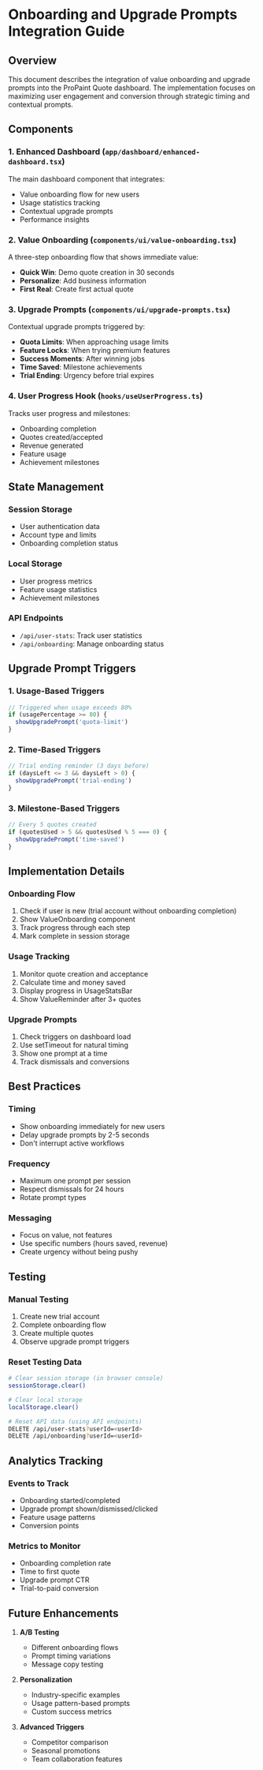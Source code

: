 # Onboarding and Upgrade Prompts Integration Guide

## Overview

This document describes the integration of value onboarding and upgrade prompts into the ProPaint Quote dashboard. The implementation focuses on maximizing user engagement and conversion through strategic timing and contextual prompts.

## Components

### 1. Enhanced Dashboard (`app/dashboard/enhanced-dashboard.tsx`)
The main dashboard component that integrates:
- Value onboarding flow for new users
- Usage statistics tracking
- Contextual upgrade prompts
- Performance insights

### 2. Value Onboarding (`components/ui/value-onboarding.tsx`)
A three-step onboarding flow that shows immediate value:
- **Quick Win**: Demo quote creation in 30 seconds
- **Personalize**: Add business information
- **First Real**: Create first actual quote

### 3. Upgrade Prompts (`components/ui/upgrade-prompts.tsx`)
Contextual upgrade prompts triggered by:
- **Quota Limits**: When approaching usage limits
- **Feature Locks**: When trying premium features
- **Success Moments**: After winning jobs
- **Time Saved**: Milestone achievements
- **Trial Ending**: Urgency before trial expires

### 4. User Progress Hook (`hooks/useUserProgress.ts`)
Tracks user progress and milestones:
- Onboarding completion
- Quotes created/accepted
- Revenue generated
- Feature usage
- Achievement milestones

## State Management

### Session Storage
- User authentication data
- Account type and limits
- Onboarding completion status

### Local Storage
- User progress metrics
- Feature usage statistics
- Achievement milestones

### API Endpoints
- `/api/user-stats`: Track user statistics
- `/api/onboarding`: Manage onboarding status

## Upgrade Prompt Triggers

### 1. Usage-Based Triggers
```typescript
// Triggered when usage exceeds 80%
if (usagePercentage >= 80) {
  showUpgradePrompt('quota-limit')
}
```

### 2. Time-Based Triggers
```typescript
// Trial ending reminder (3 days before)
if (daysLeft <= 3 && daysLeft > 0) {
  showUpgradePrompt('trial-ending')
}
```

### 3. Milestone-Based Triggers
```typescript
// Every 5 quotes created
if (quotesUsed > 5 && quotesUsed % 5 === 0) {
  showUpgradePrompt('time-saved')
}
```

## Implementation Details

### Onboarding Flow
1. Check if user is new (trial account without onboarding completion)
2. Show ValueOnboarding component
3. Track progress through each step
4. Mark complete in session storage

### Usage Tracking
1. Monitor quote creation and acceptance
2. Calculate time and money saved
3. Display progress in UsageStatsBar
4. Show ValueReminder after 3+ quotes

### Upgrade Prompts
1. Check triggers on dashboard load
2. Use setTimeout for natural timing
3. Show one prompt at a time
4. Track dismissals and conversions

## Best Practices

### Timing
- Show onboarding immediately for new users
- Delay upgrade prompts by 2-5 seconds
- Don't interrupt active workflows

### Frequency
- Maximum one prompt per session
- Respect dismissals for 24 hours
- Rotate prompt types

### Messaging
- Focus on value, not features
- Use specific numbers (hours saved, revenue)
- Create urgency without being pushy

## Testing

### Manual Testing
1. Create new trial account
2. Complete onboarding flow
3. Create multiple quotes
4. Observe upgrade prompt triggers

### Reset Testing Data
```bash
# Clear session storage (in browser console)
sessionStorage.clear()

# Clear local storage
localStorage.clear()

# Reset API data (using API endpoints)
DELETE /api/user-stats?userId=<userId>
DELETE /api/onboarding?userId=<userId>
```

## Analytics Tracking

### Events to Track
- Onboarding started/completed
- Upgrade prompt shown/dismissed/clicked
- Feature usage patterns
- Conversion points

### Metrics to Monitor
- Onboarding completion rate
- Time to first quote
- Upgrade prompt CTR
- Trial-to-paid conversion

## Future Enhancements

1. **A/B Testing**
   - Different onboarding flows
   - Prompt timing variations
   - Message copy testing

2. **Personalization**
   - Industry-specific examples
   - Usage pattern-based prompts
   - Custom success metrics

3. **Advanced Triggers**
   - Competitor comparison
   - Seasonal promotions
   - Team collaboration features